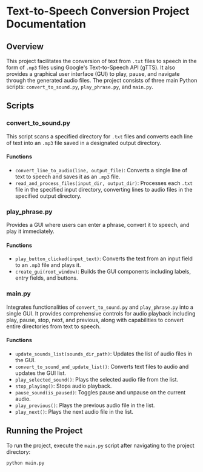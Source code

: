 # Text-to-Speech Conversion Project Documentation

## Overview

This project facilitates the conversion of text from `.txt` files to speech in the form of `.mp3` files using Google's Text-to-Speech API (gTTS). It also provides a graphical user interface (GUI) to play, pause, and navigate through the generated audio files. The project consists of three main Python scripts: `convert_to_sound.py`, `play_phrase.py`, and `main.py`.

## Scripts

### convert_to_sound.py

This script scans a specified directory for `.txt` files and converts each line of text into an `.mp3` file saved in a designated output directory.

#### Functions

- `convert_line_to_audio(line, output_file)`: Converts a single line of text to speech and saves it as an `.mp3` file.
- `read_and_process_files(input_dir, output_dir)`: Processes each `.txt` file in the specified input directory, converting lines to audio files in the specified output directory.

### play_phrase.py

Provides a GUI where users can enter a phrase, convert it to speech, and play it immediately.

#### Functions

- `play_button_clicked(input_text)`: Converts the text from an input field to an `.mp3` file and plays it.
- `create_gui(root_window)`: Builds the GUI components including labels, entry fields, and buttons.

### main.py

Integrates functionalities of `convert_to_sound.py` and `play_phrase.py` into a single GUI. It provides comprehensive controls for audio playback including play, pause, stop, next, and previous, along with capabilities to convert entire directories from text to speech.

#### Functions

- `update_sounds_list(sounds_dir_path)`: Updates the list of audio files in the GUI.
- `convert_to_sound_and_update_list()`: Converts text files to audio and updates the GUI list.
- `play_selected_sound()`: Plays the selected audio file from the list.
- `stop_playing()`: Stops audio playback.
- `pause_sound(is_paused)`: Toggles pause and unpause on the current audio.
- `play_previous()`: Plays the previous audio file in the list.
- `play_next()`: Plays the next audio file in the list.

## Running the Project

To run the project, execute the `main.py` script after navigating to the project directory:

```bash
python main.py
